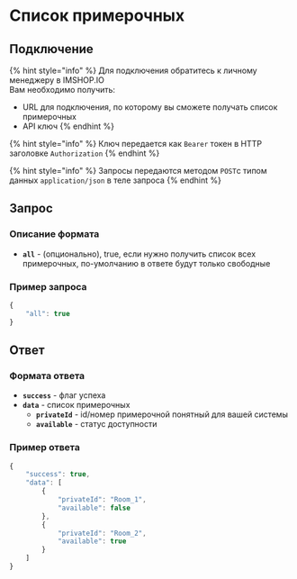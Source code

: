 # Список примерочных

## Подключение

{% hint style="info" %}
Для подключения обратитесь к личному менеджеру в IMSHOP.IO  
Вам необходимо получить:

* URL для подключения, по которому вы сможете получать список примерочных
* API ключ
{% endhint %}

{% hint style="info" %}
Ключ передается как `Bearer` токен в HTTP заголовке `Authorization`
{% endhint %}

{% hint style="info" %}
Запросы передаются методом `POST`c типом данных `application/json` в теле запроса 
{% endhint %}

## Запрос

### Описание формата

* **`all`** - \(опционально\), true, если нужно получить список всех примерочных, по-умолчанию в ответе будут только свободные

### Пример запроса

```javascript
{
    "all": true
}
```

## Ответ

### Формата ответа

* **`success`** - флаг успеха
* **`data`** - список примерочных 
  * **`privateId`** - id/номер примерочной понятный для вашей системы
  * **`available`** - статус доступности

### Пример ответа

```javascript
{
    "success": true,
    "data": [
        {
            "privateId": "Room_1",
            "available": false
        },
        {
            "privateId": "Room_2",
            "available": true
        }
    ]
}
```


